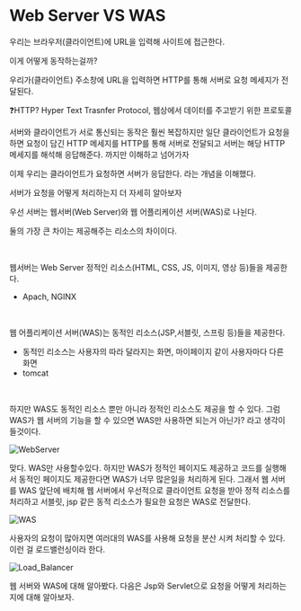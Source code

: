 # Web Server VS WAS

우리는 브라우저(클라이언트)에 URL을 입력해 사이트에 접근한다.

이게 어떻게 동작하는걸까?

우리가(클라이언트) 주소창에 URL을 입력하면 HTTP를 통해 서버로 요청 메세지가 전달된다.
<br>

❓HTTP? Hyper Text Trasnfer Protocol, 웹상에서 데이터를 주고받기 위한 프로토콜
<br>

서버와 클라이언트가 서로 통신되는 동작은 훨씬 복잡하지만 일단  클라이언트가 요청을 하면 요청이 담긴 HTTP 메세지를  HTTP를 통해 서버로 전달되고 서버는 해당 HTTP 메세지를 해석해 응답해준다. 까지만 이해하고 넘어가자

이제 우리는 클라이언트가 요청하면 서버가 응답한다. 라는 개념을 이해했다.

서버가 요청을 어떻게 처리하는지 더 자세히 알아보자

우선 서버는 웹서버(Web Server)와 웹 어플리케이션 서버(WAS)로 나뉜다.

둘의 가장 큰 차이는 제공해주는 리소스의 차이이다.

<br>

웹서버는 Web Server  정적인 리소스(HTML, CSS, JS, 이미지, 영상 등)들을 제공한다. 

- Apach, NGINX

<br>

웹 어플리케이션 서버(WAS)는 동적인 리소스(JSP,서블릿, 스프링 등)들을 제공한다.

- 동적인 리소스는 사용자의 따라 달라지는 화면, 마이페이지 같이 사용자마다 다른 화면
- tomcat

<br>

하지만 WAS도 동적인 리소스 뿐만 아니라 정적인 리소스도 제공을 할 수 있다. 
그럼 WAS가 웹 서버의 기능을 할 수 있으면 WAS만 사용하면 되는거 아닌가? 라고 생각이 들것이다.


![WebServer](/img/Web_Server.png)

맞다. WAS만 사용할수있다. 하지만 WAS가 정적인 페이지도 제공하고 코드를 실행해서 동적인 페이지도 제공한다면 WAS가 너무 많은일을 처리하게 된다. 그래서 웹 서버를 WAS 앞단에 배치해 웹 서버에서 우선적으로 클라이언트 요청을 받아 정적 리소스를 처리하고 서블릿, jsp 같은 동적 리소스가 필요한 요청은 WAS로 전달한다.

![WAS](/img/WAS.png)

사용자의 요청이 많아지면 여러대의 WAS를 사용해 요청을 분산 시켜 처리할 수 있다. 이런 걸 로드밸런싱이라 한다.

![Load_Balancer](/img/Load_Balancer.png)

웹 서버와 WAS에 대해 알아봤다. 다음은 Jsp와 Servlet으로 요청을 어떻게 처리하는지에 대해 알아보자.
